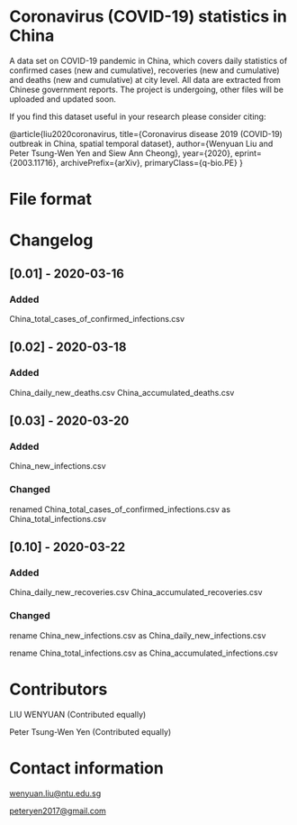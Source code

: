 # Coronavirus (COVID-19) statistics in China

A data set on COVID-19 pandemic in China, which covers daily statistics of confirmed cases (new and cumulative), recoveries (new and cumulative) and deaths (new and cumulative) at city level.
All data are extracted from Chinese government reports.
The project is undergoing, other files will be uploaded and updated soon.

If you find this dataset useful in your research please consider citing:

@article{liu2020coronavirus,
    title={Coronavirus disease 2019 (COVID-19) outbreak in China, spatial temporal dataset},
    author={Wenyuan Liu and Peter Tsung-Wen Yen and Siew Ann Cheong},
    year={2020},
    eprint={2003.11716},
    archivePrefix={arXiv},
    primaryClass={q-bio.PE}
}

# File format

# Changelog

## [0.01] - 2020-03-16

### Added
China_total_cases_of_confirmed_infections.csv

## [0.02] - 2020-03-18

### Added
China_daily_new_deaths.csv
China_accumulated_deaths.csv

## [0.03] - 2020-03-20

### Added
China_new_infections.csv

### Changed
renamed China_total_cases_of_confirmed_infections.csv as China_total_infections.csv

## [0.10] - 2020-03-22

### Added
China_daily_new_recoveries.csv
China_accumulated_recoveries.csv

### Changed
rename China_new_infections.csv as China_daily_new_infections.csv

rename China_total_infections.csv as China_accumulated_infections.csv

# Contributors
LIU WENYUAN (Contributed equally)

Peter Tsung-Wen Yen (Contributed equally)

# Contact information
wenyuan.liu@ntu.edu.sg

peteryen2017@gmail.com
